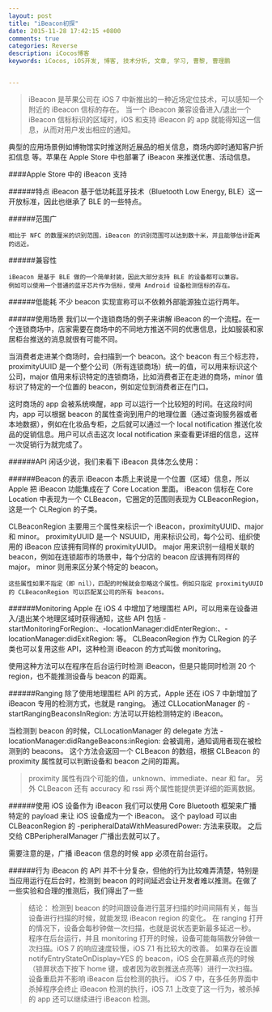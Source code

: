 ```yaml
---
layout: post
title: "iBeacon初探"
date: 2015-11-28 17:42:15 +0800
comments: true
categories: Reverse
description: iCocos博客
keywords: iCocos, iOS开发, 博客, 技术分析, 文章, 学习, 曹黎, 曹理鹏


---
```


 
> iBeacon 是苹果公司在 iOS 7 中新推出的一种近场定位技术，可以感知一个附近的 iBeacon 信标的存在。
当一个 iBeacon 兼容设备进入/退出一个 iBeacon 信标标识的区域时，iOS 和支持 iBeacon 的 app 就能得知这一信息，从而对用户发出相应的通知。


典型的应用场景例如博物馆实时推送附近展品的相关信息，商场内即时通知客户折扣信息
等。苹果在 Apple Store 中也部署了 iBeacon 来推送优惠、活动信息。



<!--more-->




####Apple Store 中的 iBeacon 支持
 
######特点
	iBeacon 基于低功耗蓝牙技术（Bluetooth Low Energy, BLE）这一开放标准，因此也继承了 BLE 的一些特点。

######范围广

	相比于 NFC 的数厘米的识别范围，iBeacon 的识别范围可以达到数十米，并且能够估计距离的远近。
######兼容性

	iBeacon 是基于 BLE 做的一个简单封装，因此大部分支持 BLE 的设备都可以兼容。
	例如可以使用一个普通的蓝牙芯片作为信标，使用 Android 设备检测信标的存在。
######低能耗
	不少 beacon 实现宣称可以不依赖外部能源独立运行两年。

######使用场景
	我们以一个连锁商场的例子来讲解 iBeacon 的一个流程。在一个连锁商场中，店家需要在商场中的不同地方推送不同的优惠信息，比如服装和家居柜台推送的消息就很有可能不同。



当消费者走进某个商场时，会扫描到一个 beacon。这个 beacon 有三个标志符，proximityUUID 是一个整个公司（所有连锁商场）统一的值，可以用来标识这个公司，major 值用来标识特定的连锁商场，比如消费者正在走进的商场，minor 值标识了特定的一个位置的 beacon，例如定位到消费者正在门口。

这时商场的 app 会被系统唤醒，app 可以运行一个比较短的时间。在这段时间内，app 可以根据 beacon 的属性查询到用户的地理位置（通过查询服务器或者本地数据），例如在化妆品专柜，之后就可以通过一个 local notification 推送化妆品的促销信息。用户可以点击这次 local notification 来查看更详细的信息，这样一次促销行为就完成了。

######API
	闲话少说，我们来看下 iBeacon 具体怎么使用：

######Beacon 的表示
	iBeacon 本质上来说是一个位置（区域）信息，所以 Apple 把 iBeacon 功能集成在了 Core Location 里面。
iBeacon 信标在 Core Location 中表现为一个 CLBeacon，它圈定的范围则表现为 CLBeaconRegion，这是一个 CLRegion 的子类。

CLBeaconRegion 主要用三个属性来标识一个 iBeacon，proximityUUID、major 和 minor。
proximityUUID 是一个 NSUUID，用来标识公司，每个公司、组织使用的 iBeacon 应该拥有同样的 proximityUUID。
major 用来识别一组相关联的 beacon，例如在连锁超市的场景中，每个分店的 beacon 应该拥有同样的 major。
minor 则用来区分某个特定的 beacon。

	这些属性如果不指定（即 nil），匹配的时候就会忽略这个属性。例如只指定 proximityUUID 的 CLBeaconRegion 可以匹配某公司的所有 beacons。

######Monitoring
	Apple 在 iOS 4 中增加了地理围栏 API，可以用来在设备进入/退出某个地理区域时获得通知，这些 API 包括 -startMonitoringForRegion:、-locationManager:didEnterRegion:、-locationManager:didExitRegion: 等。
CLBeaconRegion 作为 CLRegion 的子类也可以复用这些 API，这种检测 iBeacon 的方式叫做 monitoring。

使用这种方法可以在程序在后台运行时检测 iBeacon，但是只能同时检测 20 个 region，也不能推测设备与 beacon 的距离。

######Ranging
	除了使用地理围栏 API 的方式，Apple 还在 iOS 7 中新增加了 iBeacon 专用的检测方式，也就是 ranging。
通过 CLLocationManager 的 -startRangingBeaconsInRegion: 方法可以开始检测特定的 iBeacon。

当检测到 beacon 的时候，CLLocationManager 的 delegate 方法 -locationManager:didRangeBeacons:inRegion: 会被调用，通知调用者现在被检测到的 beacons。
这个方法会返回一个 CLBeacon 的数组，根据 CLBeacon 的 proximity 属性就可以判断设备和 beacon 之间的距离。

> proximity 属性有四个可能的值，unknown、immediate、near 和 far。
另外 CLBeacon 还有 accuracy 和 rssi 两个属性能提供更详细的距离数据。

######使用 iOS 设备作为 iBeacon
我们可以使用 Core Bluetooth 框架来广播特定的 payload 来让 iOS 设备成为一个 iBeacon。
这个 payload 可以由 CLBeaconRegion 的 -peripheralDataWithMeasuredPower: 方法来获取。
之后交给 CBPeripheralManager 广播出去就可以了。

需要注意的是，广播 iBeacon 信息的时候 app 必须在前台运行。

######行为
iBeacon 的 API 并不十分复杂，但他的行为比较难弄清楚，特别是当应用运行在后台时，检测到 beacon 的时间延迟会让开发者难以推测。在做了一些实验和合理的推测后，我们得出了一些

> 结论：
检测到 beacon 的时间跟设备进行蓝牙扫描的时间间隔有关，每当设备进行扫描的时候，就能发现 iBeacon region 的变化。
在 ranging 打开的情况下，设备会每秒钟做一次扫描，也就是说状态更新最多延迟一秒。
程序在后台运行，并且 monitoring 打开的时候，设备可能每隔数分钟做一次扫描。iOS 7 的响应速度较慢，iOS 7.1 有比较大的改善。
如果存在设置 notifyEntryStateOnDisplay=YES 的 beacon，iOS 会在屏幕点亮的时候（锁屏状态下按下 home 键，或者因为收到推送点亮等）进行一次扫描。
设备重启并不影响 iBeacon 后台检测的执行。
iOS 7 中，在多任务界面中杀掉程序会终止 iBeacon 检测的执行，iOS 7.1 上改变了这一行为，被杀掉的 app 还可以继续进行 iBeacon 检测。
 